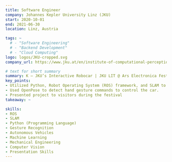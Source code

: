 ```yaml
---
title: Software Engineer
company: Johannes Kepler University Linz (JKU)
start: 2020-10-01
end: 2021-06-30
location: Linz, Austria

tags: ~
  # - "Software Engineering"
  # - "Backend Development"
  # - "Cloud Computing"
logo: logos/JKU-cropped.svg
company_url: https://www.jku.at/en/institute-of-computational-perception/

# text for short summary
summary: K – JKU’s Interactive Robocar | JKU LIT @ Ars Electronica Festival
key_points: 
- Utilized Python, Robot Operating System (ROS) framework, and SLAM to provide localization of our autonomous car.
- Used OpenPose to detect hand gesture commands to control the car.
- Presented project to visitors during the festival
takeaway: ~

skills: 
- ROS
- SLAM
- Python (Programming Language)
- Gesture Recognition
- Autonomous Vehicles
- Machine Learning
- Mechanical Engineering
- Computer Vision
- Presentation Skills
---
```

